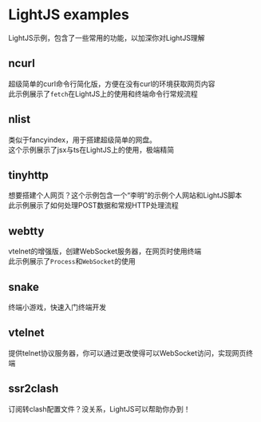# LightJS examples
LightJS示例，包含了一些常用的功能，以加深你对LightJS理解

## ncurl
超级简单的curl命令行简化版，方便在没有curl的环境获取网页内容<br>
此示例展示了`fetch`在LightJS上的使用和终端命令行常规流程

## nlist
类似于fancyindex，用于搭建超级简单的网盘。<br>
这个示例展示了jsx与ts在LightJS上的使用，极端精简


## tinyhttp
想要搭建个人网页？这个示例包含一个“李明”的示例个人网站和LightJS脚本<br>
此示例展示了如何处理POST数据和常规HTTP处理流程

## webtty
vtelnet的增强版，创建WebSocket服务器，在网页时使用终端<br>
此示例展示了`Process`和`WebSocket`的使用

## snake
终端小游戏，快速入门终端开发

## vtelnet
提供telnet协议服务器，你可以通过更改使得可以WebSocket访问，实现网页终端

## ssr2clash
订阅转clash配置文件？没关系，LightJS可以帮助你办到！